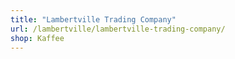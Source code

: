 ```yaml
---
title: "Lambertville Trading Company"
url: /lambertville/lambertville-trading-company/
shop: Kaffee
---
```

